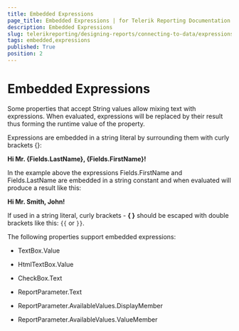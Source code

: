 ```yaml
---
title: Embedded Expressions
page_title: Embedded Expressions | for Telerik Reporting Documentation
description: Embedded Expressions
slug: telerikreporting/designing-reports/connecting-to-data/expressions/using-expressions/embedded-expressions
tags: embedded,expressions
published: True
position: 2
---
```


# Embedded Expressions

Some properties that accept String values allow mixing text with expressions. When evaluated, expressions will be replaced by their result thus forming the runtime value of the property.

Expressions are embedded in a string literal by surrounding them with curly brackets {}:

__Hi Mr. {Fields.LastName}, {Fields.FirstName}!__ 

In the example above the expressions Fields.FirstName and Fields.LastName are embedded in a string constant and when evaluated will produce a result like this:

__Hi Mr. Smith, John!__ 

If used in a string literal, curly brackets - __{ }__ should be escaped with double brackets like this: `{{`  or `}}`.

The following properties support embedded expressions:

* TextBox.Value

* HtmlTextBox.Value

* CheckBox.Text

* ReportParameter.Text

* ReportParameter.AvailableValues.DisplayMember

* ReportParameter.AvailableValues.ValueMember

